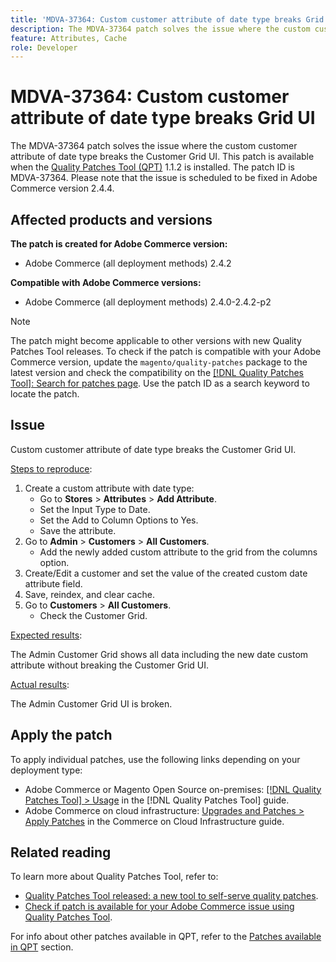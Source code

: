 ```yaml
---
title: 'MDVA-37364: Custom customer attribute of date type breaks Grid UI'
description: The MDVA-37364 patch solves the issue where the custom customer attribute of date type breaks the Customer Grid UI. This patch is available when the [Quality Patches Tool (QPT)](https://experienceleague.adobe.com/en/docs/commerce-knowledge-base/kb/announcements/commerce-announcements/magento-quality-patches-released-new-tool-to-self-serve-quality-patches) 1.1.2 is installed. The patch ID is MDVA-37364. Please note that the issue is scheduled to be fixed in Adobe Commerce version 2.4.4.
feature: Attributes, Cache
role: Developer
---
```

# MDVA-37364: Custom customer attribute of date type breaks Grid UI

The MDVA-37364 patch solves the issue where the custom customer attribute of date type breaks the Customer Grid UI. This patch is available when the [Quality Patches Tool (QPT)](https://experienceleague.adobe.com/en/docs/commerce-knowledge-base/kb/announcements/commerce-announcements/magento-quality-patches-released-new-tool-to-self-serve-quality-patches) 1.1.2 is installed. The patch ID is MDVA-37364. Please note that the issue is scheduled to be fixed in Adobe Commerce version 2.4.4.

## Affected products and versions

**The patch is created for Adobe Commerce version:**

* Adobe Commerce (all deployment methods) 2.4.2

**Compatible with Adobe Commerce versions:**

* Adobe Commerce (all deployment methods) 2.4.0-2.4.2-p2

>[!NOTE]
>
>The patch might become applicable to other versions with new Quality Patches Tool releases. To check if the patch is compatible with your Adobe Commerce version, update the `magento/quality-patches` package to the latest version and check the compatibility on the [[!DNL Quality Patches Tool]: Search for patches page](https://experienceleague.adobe.com/en/docs/commerce-knowledge-base/kb/announcements/commerce-announcements/magento-quality-patches-released-new-tool-to-self-serve-quality-patches). Use the patch ID as a search keyword to locate the patch.

## Issue

Custom customer attribute of date type breaks the Customer Grid UI.

<u>Steps to reproduce</u>:

1. Create a custom attribute with date type:
    * Go to **Stores** > **Attributes** > **Add Attribute**.
    * Set the Input Type to Date.
    * Set the Add to Column Options to Yes.
    * Save the attribute.
1. Go to **Admin** > **Customers** > **All Customers**.
    * Add the newly added custom attribute to the grid from the columns option.
1. Create/Edit a customer and set the value of the created custom date attribute field.
1. Save, reindex, and clear cache.
1. Go to **Customers** > **All Customers**.
    * Check the Customer Grid.

<u>Expected results</u>:

The Admin Customer Grid shows all data including the new date custom attribute without breaking the Customer Grid UI.

<u>Actual results</u>:

The Admin Customer Grid UI is broken.

## Apply the patch

To apply individual patches, use the following links depending on your deployment type:

* Adobe Commerce or Magento Open Source on-premises: [[!DNL Quality Patches Tool] > Usage](/help/tools/quality-patches-tool/usage.md) in the [!DNL Quality Patches Tool] guide.
* Adobe Commerce on cloud infrastructure: [Upgrades and Patches > Apply Patches](https://experienceleague.adobe.com/docs/commerce-cloud-service/user-guide/develop/upgrade/apply-patches.html) in the Commerce on Cloud Infrastructure guide.

## Related reading

To learn more about Quality Patches Tool, refer to:

* [Quality Patches Tool released: a new tool to self-serve quality patches](https://experienceleague.adobe.com/en/docs/commerce-knowledge-base/kb/announcements/commerce-announcements/magento-quality-patches-released-new-tool-to-self-serve-quality-patches).
* [Check if patch is available for your Adobe Commerce issue using Quality Patches Tool](/help/tools/quality-patches-tool/patches-available-in-qpt/check-patch-for-magento-issue-with-magento-quality-patches.md).

For info about other patches available in QPT, refer to the [Patches available in QPT](https://support.magento.com/hc/en-us/sections/360010506631-Patches-available-in-MQP-tool-) section.
